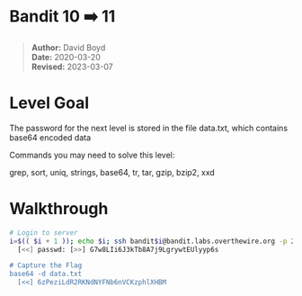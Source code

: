 # Bandit 10 :arrow_right: 11

> **Author:** David Boyd<br>
> **Date:** 2020-03-20<br>
> **Revised:** 2023-03-07

# Level Goal

The password for the next level is stored in the file data.txt, which
contains base64 encoded data

Commands you may need to solve this level:

grep, sort, uniq, strings, base64, tr, tar, gzip, bzip2, xxd

# Walkthrough

``` bash
# Login to server
i=$(( $i + 1 )); echo $i; ssh bandit$i@bandit.labs.overthewire.org -p 2220
  [<<] passwd: [>>] G7w8LIi6J3kTb8A7j9LgrywtEUlyyp6s

# Capture the Flag
base64 -d data.txt
  [<<] 6zPeziLdR2RKNdNYFNb6nVCKzphlXHBM
```
